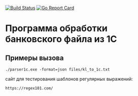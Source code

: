 [![Build Status](https://travis-ci.org/mpuzanov/parser1c.svg?branch=master)](https://travis-ci.org/mpuzanov/parser1c)
[![Go Report Card](https://goreportcard.com/badge/github.com/mpuzanov/parser1c)](https://goreportcard.com/report/github.com/mpuzanov/parser1c)

# Программа обработки банковского файла из 1С  

## Примеры вызова  

    ./parser1c.exe -format=json files/kl_to_1c.txt      

сайт для тестирования шаблонов регулярных выражений:  

    https://regex101.com/
